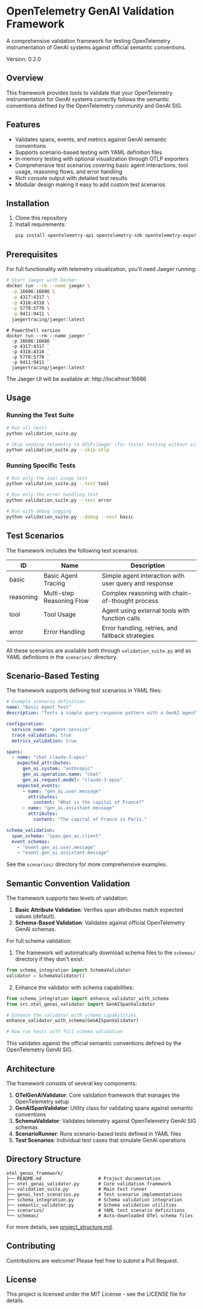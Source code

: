 # OpenTelemetry GenAI Validation Framework

A comprehensive validation framework for testing OpenTelemetry instrumentation of GenAI systems against official semantic conventions.

Version: 0.2.0

## Overview

This framework provides tools to validate that your OpenTelemetry instrumentation for GenAI systems correctly follows the semantic conventions defined by the OpenTelemetry community and GenAI SIG.

## Features

- Validates spans, events, and metrics against GenAI semantic conventions
- Supports scenario-based testing with YAML definition files
- In-memory testing with optional visualization through OTLP exporters
- Comprehensive test scenarios covering basic agent interactions, tool usage, reasoning flows, and error handling
- Rich console output with detailed test results
- Modular design making it easy to add custom test scenarios

## Installation

1. Clone this repository
2. Install requirements:
   ```bash
   pip install opentelemetry-api opentelemetry-sdk opentelemetry-exporter-otlp-proto-grpc rich pyyaml
   ```

## Prerequisites

For full functionality with telemetry visualization, you'll need Jaeger running:

```bash
# Start Jaeger with Docker
docker run --rm --name jaeger \
  -p 16686:16686 \
  -p 4317:4317 \
  -p 4318:4318 \
  -p 5778:5778 \
  -p 9411:9411 \
  jaegertracing/jaeger:latest
```

```pwsh
# PowerShell version
docker run --rm --name jaeger `
  -p 16686:16686 `
  -p 4317:4317 `
  -p 4318:4318 `
  -p 5778:5778 `
  -p 9411:9411 `
  jaegertracing/jaeger:latest
```

The Jaeger UI will be available at: http://localhost:16686

## Usage

### Running the Test Suite

```bash
# Run all tests
python validation_suite.py

# Skip sending telemetry to OTLP/Jaeger (for faster testing without visualization)
python validation_suite.py --skip-otlp
```

### Running Specific Tests

```bash
# Run only the tool usage test
python validation_suite.py --test tool

# Run only the error handling test
python validation_suite.py --test error

# Run with debug logging
python validation_suite.py --debug --test basic
```

## Test Scenarios

The framework includes the following test scenarios:

| ID | Name | Description |
|----|------|-------------|
| basic | Basic Agent Tracing | Simple agent interaction with user query and response |
| reasoning | Multi-step Reasoning Flow | Complex reasoning with chain-of-thought process |
| tool | Tool Usage | Agent using external tools with function calls |
| error | Error Handling | Error handling, retries, and fallback strategies |

All these scenarios are available both through `validation_suite.py` and as YAML definitions in the `scenarios/` directory.

## Scenario-Based Testing

The framework supports defining test scenarios in YAML files:

```yaml
# Example scenario definition
name: "Basic Agent Test"
description: "Tests a simple query-response pattern with a GenAI agent"

configuration:
  service_name: "agent-service"
  trace_validation: true
  metrics_validation: true

spans:
  - name: "chat claude-3-opus"
    expected_attributes:
      gen_ai.system: "anthropic"
      gen_ai.operation.name: "chat"
      gen_ai.request.model: "claude-3-opus"
    expected_events:
      - name: "gen_ai.user.message"
        attributes:
          content: "What is the capital of France?"
      - name: "gen_ai.assistant.message"
        attributes:
          content: "The capital of France is Paris."

schema_validation:
  span_schema: "span.gen_ai.client"
  event_schemas:
    - "event.gen_ai.user.message"
    - "event.gen_ai.assistant.message"
```

See the `scenarios/` directory for more comprehensive examples.

## Semantic Convention Validation

The framework supports two levels of validation:

1. **Basic Attribute Validation**: Verifies span attributes match expected values (default).
2. **Schema-Based Validation**: Validates against official OpenTelemetry GenAI schemas.

For full schema validation:

1. The framework will automatically download schema files to the `schemas/` directory if they don't exist:
```python
from schema_integration import SchemaValidator
validator = SchemaValidator()
```

2. Enhance the validator with schema capabilities:
```python
from schema_integration import enhance_validator_with_schema
from src.otel_genai_validator import GenAISpanValidator

# Enhance the validator with schema capabilities
enhance_validator_with_schema(GenAISpanValidator)

# Now run tests with full schema validation
```

This validates against the official semantic conventions defined by the OpenTelemetry GenAI SIG.

## Architecture

The framework consists of several key components:

1. **OTelGenAIValidator**: Core validation framework that manages the OpenTelemetry setup
2. **GenAISpanValidator**: Utility class for validating spans against semantic conventions
3. **SchemaValidator**: Validates telemetry against OpenTelemetry GenAI SIG schemas
4. **ScenarioRunner**: Runs scenario-based tests defined in YAML files
5. **Test Scenarios**: Individual test cases that simulate GenAI operations

## Directory Structure

```
otel_genai_framework/
├── README.md                     # Project documentation
├── otel_genai_validator.py       # Core validation framework
├── validation_suite.py           # Main test runner
├── genai_test_scenarios.py       # Test scenario implementations
├── schema_integration.py         # Schema validation integration
├── semantic_validator.py         # Schema validation utilities
├── scenarios/                    # YAML test scenario definitions
└── schemas/                      # Auto-downloaded OTel schema files
```

For more details, see [project_structure.md](project_structure.md).

## Contributing

Contributions are welcome! Please feel free to submit a Pull Request.

## License

This project is licensed under the MIT License - see the LICENSE file for details.
